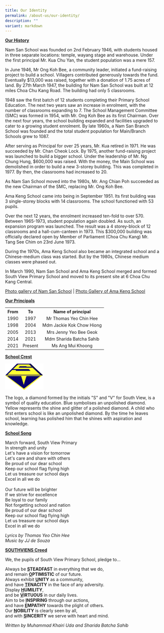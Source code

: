 ```yaml
---
title: Our Identity
permalink: /about-us/our-identity/
description: ""
variant: markdown
---
```

<p><strong><u>Our History</u></strong></p>
<p>Nam San School was founded on 2nd February 1946, with students housed in three separate locations: temple, wayang stage and warehouse. Under the first principal Mr. Kua Chu Yan, the student population was a mere 157.</p>
<p>In June 1946, Mr Ong Koh Bee, a community leader, initiated a fund-raising project to build a school. Villagers contributed generously towards the fund. Eventually $13,000 was raised, together with a donation of 1.75 acres of land. By 27th March 1947, the building for Nam San School was built at 12 miles Choa Chu Kang Road. The building had only 5 classrooms.</p>
<p>1948 saw the first batch of 12 students completing their Primary School Education. The next two years saw an increase in enrolment, with the number of classrooms expanding to 7. The School Management Committee (SMC) was formed in 1954, with Mr. Ong Koh Bee as its first Chairman. Over the next four years, the school building expanded and facilities upgraded to cater to a growing student enrolment. By late 1960s, a Nam San Branch School was founded and the total student population for Main/Branch Schools grew to 1087.</p>
<p>After serving as Principal for over 25 years, Mr. Kua retired in 1971. He was succeeded by Mr. Chan Cheok Lock. By 1975, another fund-raising project was launched to build a bigger school. Under the leadership of Mr. Ng Chung Hung, $600,000 was raised. With the money, the Main School was demolished in order to build a new 3-storey building. This was completed in 1977. By then, the classrooms had increased to 20.</p>
<p>As Nam San School moved into the 1980s, Mr. Ang Chian Poh succeeded as the new Chairman of the SMC, replacing Mr. Ong Koh Bee.</p>
<p>Ama Keng School came into being in September 1951. Its first building was 3 single-storey blocks with 14 classrooms. The school functioned with 53 pupils.</p>
<p>Over the next 12 years, the enrolment increased ten-fold to over 570. Between 1965-1973, student population again doubled. As such, an expansion program was launched. The result was a 4 storey-block of 12 classrooms and a hall-cum-canteen in 1973. This $300,000 building was officially declared open by Member of Parliament (Choa Chu Kang) Mr. Tang See Chim on 23rd June 1973.</p>
<p>During the 1970s, Ama Keng School also became an integrated school and a Chinese-medium class was started. But by the 1980s, Chinese medium classes were phased out.</p>
<p>In March 1990, Nam San School and Ama Keng School merged and formed South View Primary School and moved to its present site at 6 Choa Chu Kang Central.&nbsp;</p>
<p><a href="/other/photo-gallery-of-nam-san-school" target="_blank" rel="noopener">Photo gallery of Nam San School</a>&nbsp;|&nbsp;<a href="/other/photo-gallery-of-ama-keng-school" target="_blank" rel="noopener"><u>Photo Gallery of Ama Keng School</u></a></p>
<p><strong><u>Our Principals</u></strong></p>
<table>
<tbody>
<tr>
<th style="text-align: center;">From</th>
<th style="text-align: center;">To</th>
<th style="text-align: center;">Name of principal</th>
</tr>
<tr>
<td style="text-align: center;">1990</td>
<td style="text-align: center;">1997</td>
<td style="text-align: center;">Mr Thomas Yeo Chin Hee</td>
</tr>
<tr>
<td style="text-align: center;">1998</td>
<td style="text-align: center;">2004</td>
<td style="text-align: center;">Mdm Jackie Kok Chow Hiong</td>
</tr>
<tr>
<td style="text-align: center;">2005</td>
<td style="text-align: center;">2013</td>
<td style="text-align: center;">Mrs Jenny Yeo Bee Geok</td>
</tr>
<tr>
<td style="text-align: center;">2014</td>
<td style="text-align: center;">2021</td>
<td style="text-align: center;">Mdm Sharida Batcha Sahib</td>
</tr>
<tr>
<td style="text-align: center;">2021</td>
<td style="text-align: center;">Present</td>
<td style="text-align: center;">Ms Ang Mui Khoong</td>
</tr>
</tbody>
</table>
<p><strong><u>School Crest</u></strong></p>
<img style="width: 25%;" src="/images/crest.gif">
<p>The logo, a diamond formed by the initials "S" and "V" for South View, is a symbol of quality education. Blue symbolises an unpolished diamond. Yellow represents the shine and glitter of a polished diamond. A child who first enters school is like an unpolished diamond. By the time he leaves school, learning has polished him that he shines with aspiration and knowledge.</p>
<p><strong><u>School Song</u></strong></p>
<div>March forward, South View Primary</div>
<div>In strength and unity</div>
<div>Let's have a vision for tomorrow</div>
<div>Let's care and share with others</div>
<div>Be proud of our dear school</div>
<div>Keep our school flag flying high</div>
<div>Let us treasure our school days</div>
<div>Excel in all we do</div>
<div>&nbsp;</div>
<div>Our future will be brighter</div>
<div>If we strive for excellence</div>
<div>Be loyal to our family</div>
<div>Not forgetting school and nation</div>
<div>Be proud of our dear school</div>
<div>Keep our school flag flying high</div>
<div>Let us treasure our school days</div>
<div>Excel in all we do</div>
<p><em>Lyrics by Thomas Yeo Chin Hee<br>Music by JJ de Souza</em></p>
<p><strong><u>SOUTHVIENS Creed</u></strong></p>
<p>We, the pupils of South View Primary School, pledge to...</p>
<div>Always be&nbsp;<strong><u>S</u>TEADFAST</strong>&nbsp;in everything that we do,</div>
<div>and remain&nbsp;<strong><u>O</u>PTIMISTIC</strong>&nbsp;of our future.</div>
<div>Always exhibit&nbsp;<strong><u>U</u>NITY</strong>&nbsp;as a community,</div>
<div>and have&nbsp;<strong><u>T</u>ENACITY</strong>&nbsp;in the face of any adversity.</div>
<div>Display&nbsp;<strong><u>H</u>UMILITY</strong>,</div>
<div>and be&nbsp;<strong><u>V</u>IRTUOUS</strong>&nbsp;in our daily lives.</div>
<div>Aim to be&nbsp;<strong><u>I</u>NSPIRING</strong>&nbsp;through our actions,</div>
<div>and have&nbsp;<strong><u>E</u>MPATHY</strong>&nbsp;towards the plight of others.</div>
<div>Our&nbsp;<strong><u>N</u>OBILITY</strong>&nbsp;is clearly seen by all,</div>
<div>and with&nbsp;<strong><u>S</u>INCERITY</strong>&nbsp;we serve with heart and mind.</div>
<p><em>Written by Muhammad Khairi Uda and Sharida Batcha Sahib</em></p>